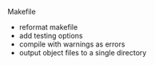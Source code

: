 
Makefile
- reformat makefile
- add testing options
- compile with warnings as errors
- output object files to a single directory
